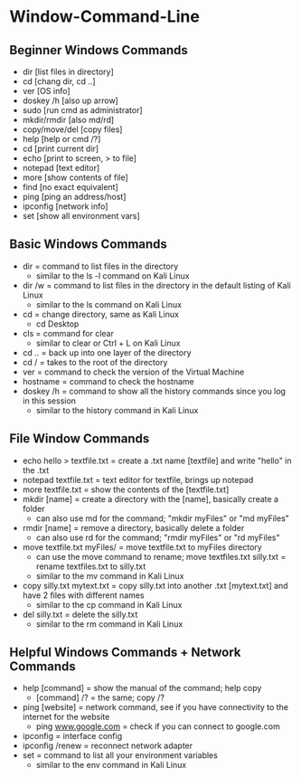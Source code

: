 # Window-Command-Line

<h2>Beginner Windows Commands</h2>

- dir [list files in directory]
- cd [chang dir, cd ..]
- ver [OS info]
- doskey /h [also up arrow]
- sudo [run cmd as administrator]
-  mkdir/rmdir [also md/rd]
-  copy/move/del [copy files]
-  help [help or cmd /?]
-  cd [print current dir]
-  echo [print to screen, > to file]
-  notepad [text editor]
-  more [show contents of file]
-  find [no exact equivalent]
-  ping [ping an address/host]
-  ipconfig [network info]
-  set [show all environment vars]

<h2></h2>

<h2>Basic Windows Commands</h2>

- dir = command to list files in the directory
  - similar to the ls -l command on Kali Linux
- dir /w = command to list files in the directory in the default listing of Kali Linux
  - similar to the ls command on Kali Linux
- cd = change directory, same as Kali Linux
  - cd Desktop
- cls = command for clear
  - similar to clear or Ctrl + L on Kali Linux
- cd .. = back up into one layer of the directory
- cd / = takes to the root of the directory
- ver = command to check the version of the Virtual Machine
- hostname = command to check the hostname
- doskey /h = command to show all the history commands since you log in this session
  - similar to the history command in Kali Linux

<h2></h2>

<h2>File Window Commands</h2>

- echo hello > textfile.txt = create a .txt name [textfile] and write "hello" in the .txt
- notepad textfile.txt = text editor for textfile, brings up notepad
- more textfile.txt = show the contents of the [textfile.txt]
- mkdir [name] = create a directory with the [name], basically create a folder
  - can also use md for the command; "mkdir myFiles" or "md myFiles"
- rmdir [name] = remove a directory, basically delete a folder
  - can also use rd for the command; "rmdir myFiles" or "rd myFiles"
- move textfile.txt myFiles/ = move textfile.txt to myFiles directory
  - can use the move command to rename; move textfiles.txt silly.txt = rename textfiles.txt to silly.txt
  - similar to the mv command in Kali Linux
- copy silly.txt mytext.txt = copy silly.txt into another .txt [mytext.txt] and have 2 files with different names
  -  similar to the cp command in Kali Linux
- del silly.txt = delete the silly.txt
  -  similar to the rm command in Kali Linux
 
<h2></h2>

<h2>Helpful Windows Commands + Network Commands</h2>

- help [command] = show the manual of the command; help copy
  - [command] /? = the same; copy /?
- ping [website] = network command, see if you have connectivity to the internet for the website
  - ping www.google.com = check if you can connect to google.com
- ipconfig = interface config
- ipconfig /renew = reconnect network adapter
- set = command to list all your environment variables
  - similar to the env command in Kali Linux
  
